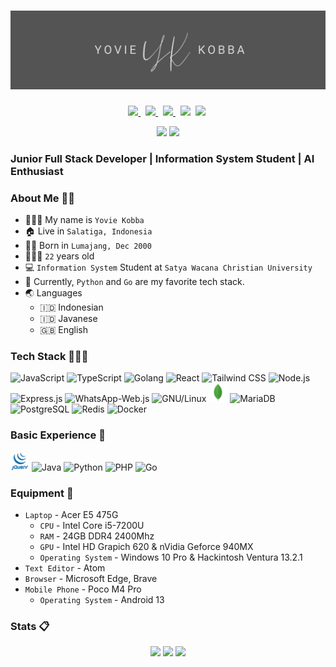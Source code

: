 # [![yopzman's header](./images/yopzman-banner.jpg)](https://yopzman.my.id/)

<p align=center>
  <a href="https://facebook.com/ngab.yopman">
    <img height="28" src="https://upload.wikimedia.org/wikipedia/commons/5/51/Facebook_f_logo_%282019%29.svg" />
  </a>&nbsp;
  <a href="http://discordapp.com/users/349874541784334337">
    <img height="28" src="https://www.svgrepo.com/show/353655/discord-icon.svg">
  </a>&nbsp;
    <a href="https://twitter.com/KobbaYovie">
    <img height="28" src="https://upload.wikimedia.org/wikipedia/commons/4/4f/Twitter-logo.svg">
  </a>&nbsp;
  <a href="https://www.linkedin.com/in/adithyakobba/"><img height="28" src="https://upload.wikimedia.org/wikipedia/commons/8/81/LinkedIn_icon.svg"></a>&nbsp;
  <a href="https://instagram.com/adithyakobba_"><img height="28" src="https://upload.wikimedia.org/wikipedia/commons/e/e7/Instagram_logo_2016.svg"></a>&nbsp;
  <!-- <a href="https://pddikti.kemdikbud.go.id/data_mahasiswa/QjM3QzgxNUEtNDBGRi00MTRBLThFMjAtOEQxNDk4M0FCRDdG"><img height="28" src="https://i.postimg.cc/YSB2c3DG/1619598282440.png"></a> -->
</p>
<p align="center">
  <img src="https://visitor-badge.laobi.icu/badge?page_id=yopzman.yopzman" />
  <a href="https://github.com/yopzman"><img src="https://img.shields.io/github/followers/tfkhdyt?label=yopzman&style=social"/></a>
</p>

### Junior Full Stack Developer | Information System Student | AI Enthusiast

### About Me 👨🏻

- 👨🏻‍💼 My name is `Yovie Kobba`
- 🏠 Live in `Salatiga, Indonesia`
- 👶🏻 Born in `Lumajang, Dec 2000`
- 🧍🏻‍♂️ `22` years old
- 💻 `Information System` Student at `Satya Wacana Christian University`
- 🌟 Currently, `Python` and `Go` are my favorite tech stack.
- 🌏 Languages
  - 🇮🇩 Indonesian
  - 🇮🇩 Javanese
  - 🇬🇧 English

### Tech Stack 👨🏻‍💻

<span>
  <img src="https://upload.wikimedia.org/wikipedia/commons/9/99/Unofficial_JavaScript_logo_2.svg" height="30" title="JavaScript" />
  <img src="https://upload.wikimedia.org/wikipedia/commons/4/4c/Typescript_logo_2020.svg" height="30" title="TypeScript" />
  <img src="https://cdn.worldvectorlogo.com/logos/go-logo-1.svg" height="30" title="Golang" />
  <img src="https://www.vectorlogo.zone/logos/reactjs/reactjs-icon.svg" height="30" title="React" />
  <img src="https://upload.wikimedia.org/wikipedia/commons/d/d5/Tailwind_CSS_Logo.svg" height="30" title="Tailwind CSS" />
  <img src="https://www.vectorlogo.zone/logos/nodejs/nodejs-icon.svg" height="30" title="Node.js" />
  <img src="https://expressjs.com/images/favicon.png" height="30" title="Express.js" />
  <img src="https://wwebjs.dev/logo.png" height="30" title="WhatsApp-Web.js" />
  <img src="https://cdn.freebiesupply.com/logos/large/2x/linux-tux-1-logo-png-transparent.png" height="30" title="GNU/Linux" />
  <img src="images/icons/mongo.svg" height="30" title="MongoDB" />
  <img src="https://www.silicon.de/wp-content/uploads/2014/12/MariaDB-reflex-blue-seal-blue-lettering-below-600px.png" height="30" title="MariaDB" />
  <img src="https://www.vectorlogo.zone/logos/postgresql/postgresql-icon.svg" height="30" title="PostgreSQL" />
  <img src="https://www.svgrepo.com/show/303460/redis-logo.svg" height="30" title="Redis" />
  <img src="https://www.svgrepo.com/show/353659/docker-icon.svg" height="30" title="Docker" />
</span>

### Basic Experience 📖

<span>
  <img src="images/icons/jquery.svg" height="30" title="jQuery" />
  <img src="https://raw.githubusercontent.com/tfkhdyt/web-portfolio/main/public/icons/java.svg" height="30" title="Java" />
  <img src="https://upload.wikimedia.org/wikipedia/commons/c/c3/Python-logo-notext.svg" height="30" title="Python" />
  <img src="https://upload.wikimedia.org/wikipedia/commons/2/27/PHP-logo.svg" height="30" title="PHP" />
  <img src="https://www.svgrepo.com/show/353795/go.svg" height="30" title="Go" />
</span>

### Equipment 🧰

- `Laptop` - Acer E5 475G
  - `CPU` - Intel Core i5-7200U
  - `RAM` - 24GB DDR4 2400Mhz
  - `GPU` - Intel HD Grapich 620 & nVidia Geforce 940MX
  - `Operating System` - Windows 10 Pro & Hackintosh Ventura 13.2.1
- `Text Editor` - Atom
- `Browser` - Microsoft Edge, Brave
- `Mobile Phone` - Poco M4 Pro
  - `Operating System` - Android 13

### Stats 📋

<p align="center">
  <img src="https://github-readme-stats-git-masterrstaa-rickstaa.vercel.app/api?username=yopzman&show_icons=true&include_all_commits=true&count_private=true&theme=tokyonight" />
  <img src="https://github-readme-streak-stats.herokuapp.com/?user=yopzman&count_private=true&theme=tokyonight" />
  <img src="https://github-readme-stats-git-masterrstaa-rickstaa.vercel.app/api/top-langs/?username=yopzman&langs_count=10&theme=tokyonight&layout=compact&hide=css,scss,less,html,hack" />
</p>
